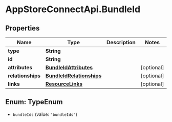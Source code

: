 # AppStoreConnectApi.BundleId

## Properties

Name | Type | Description | Notes
------------ | ------------- | ------------- | -------------
**type** | **String** |  | 
**id** | **String** |  | 
**attributes** | [**BundleIdAttributes**](BundleIdAttributes.md) |  | [optional] 
**relationships** | [**BundleIdRelationships**](BundleIdRelationships.md) |  | [optional] 
**links** | [**ResourceLinks**](ResourceLinks.md) |  | [optional] 



## Enum: TypeEnum


* `bundleIds` (value: `"bundleIds"`)




